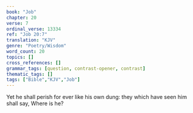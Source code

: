 ```yaml
---
book: "Job"
chapter: 20
verse: 7
ordinal_verse: 13334
ref: "Job 20:7"
translation: "KJV"
genre: "Poetry/Wisdom"
word_count: 20
topics: []
cross_references: []
grammar_tags: [question, contrast-opener, contrast]
thematic_tags: []
tags: ["Bible","KJV","Job"]
---
```

Yet he shall perish for ever like his own dung: they which have seen him shall say, Where is he?
